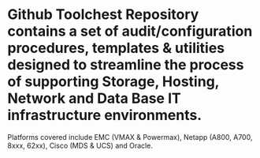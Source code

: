 # Github Toolchest Repository contains a set of audit/configuration procedures, templates & utilities designed to streamline the process of supporting Storage, Hosting, Network and Data Base IT infrastructure environments.  
Platforms covered include EMC (VMAX & Powermax), Netapp (A800, A700, 8xxx, 62xx), Cisco (MDS & UCS) and Oracle.
